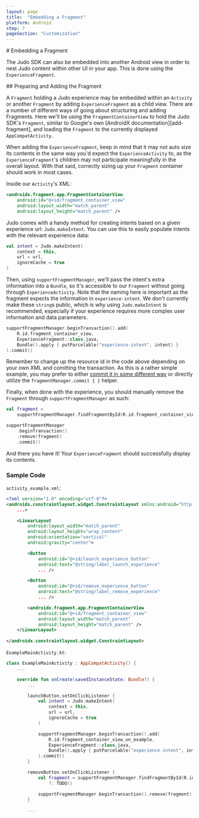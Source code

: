 ```yaml
---
layout: page
title:  "Embedding a Fragment"
platform: Android
step: 7
pageSection: "Customization"
---
```

<section id="{{page.title | slugify }}" markdown=1>
# Embedding a Fragment

The Judo SDK can also be embedded into another Android view in order to nest Judo content within other UI in your app. This is done using the `ExperienceFragment`.

</section>
<section id="view-controller-containment" markdown=1>
## Preparing and Adding the Fragment

A `Fragment` holding a Judo experience may be embedded within an `Activity` or another `Fragment` by adding `ExperienceFragment` as a child view. There are a number of different ways of going about structuring and adding Fragments. Here we'll be using the `FragmentContainerView` to hold the Judo SDK's `Fragment`, similar to Google's own [AndroidX documentation][add-fragment], and loading the `Fragment` to the currently displayed `AppCompatActivity`.

When adding the `ExperienceFragment`, keep in mind that it may not auto size its contents in the same way you'd expect the `ExperienceActivity` to, as the `ExperienceFragment`'s children may not participate meaningfully in the overall layout. With that said, correctly sizing up your `Fragment` container should work in most cases.

Inside our `Activity`'s XML:

```xml
<androidx.fragment.app.FragmentContainerView
    android:id="@+id/fragment_container_view"
    android:layout_width="match_parent"
    android:layout_height="match_parent" />
```

Judo comes with a handy method for creating intents based on a given experience url: `Judo.makeIntent`. You can use this to easily populate intents with the relevant experience data:

```kotlin
val intent = Judo.makeIntent(
    context = this,
    url = url,
    ignoreCache = true
)
```

Then, using `supportFragmentManager`, we'll pass the intent's extra information into a `Bundle`, so it's accessible to our `Fragment` without going through `ExperienceActivity`. Note that the naming here is important as the fragment expects the information in `experience-intent`. We don't currently make these `string`s public, which is why using `Judo.makeIntent` is recommended, especially if your experience requires more complex user information and data parameters.

```kotlin
supportFragmentManager.beginTransaction().add(
    R.id.fragment_container_view,
    ExperienceFragment::class.java,
    Bundle().apply { putParcelable("experience-intent", intent) }
).commit()
```

Remember to change up the resource id in the code above depending on your own XML and comitting the transaction. As this is a rather simple example, you may prefer to either [commit it in some different way](https://developer.android.com/guide/fragments/transactions) or directly utilize the `fragmentManager.commit { }` helper.

Finally, when done with the experience, you should manually remove the `Fragment` through `supportFragmentManager` as such:

```kotlin
val fragment =
    supportFragmentManager.findFragmentById(R.id.fragment_container_view) ?: TODO()

supportFragmentManager
    .beginTransaction()
    .remove(fragment)
    .commit()
```

And there you have it! Your `ExperienceFragment` should successfully display its contents.

### Sample Code

`activity_example.xml`:
```xml
<?xml version="1.0" encoding="utf-8"?>
<androidx.constraintlayout.widget.ConstraintLayout xmlns:android="http://schemas.android.com/apk/res/android"
    ...>

    <LinearLayout
        android:layout_width="match_parent"
        android:layout_height="wrap_content"
        android:orientation="vertical"
        android:gravity="center">

        <Button
            android:id="@+id/launch_experience_button"
            android:text="@string/label_launch_experience"
            ... />

        <Button
            android:id="@+id/remove_experience_button"
            android:text="@string/label_remove_experience" 
            ... />

        <androidx.fragment.app.FragmentContainerView
            android:id="@+id/fragment_container_view"
            android:layout_width="match_parent"
            android:layout_height="match_parent" />
    </LinearLayout>
    
</androidx.constraintlayout.widget.ConstraintLayout>
```

`ExampleMainActivity.kt`:
```kotlin
class ExampleMainActivity : AppCompatActivity() {
    ...

    override fun onCreate(savedInstanceState: Bundle?) {
        ...

        launchButton.setOnClickListener {
            val intent = Judo.makeIntent(
                context = this,
                url = url,
                ignoreCache = true
            )

            supportFragmentManager.beginTransaction().add(
                R.id.fragment_container_view_on_example,
                ExperienceFragment::class.java,
                Bundle().apply { putParcelable("experience-intent", intent) }
            ).commit()
        }

        removeButton.setOnClickListener {
            val fragment = supportFragmentManager.findFragmentById(R.id.fragment_container_view_on_example)
                ?: TODO()

            supportFragmentManager.beginTransaction().remove(fragment).commit()
        }

        ...
```

</section>
